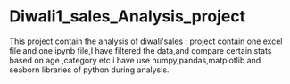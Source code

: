 # Diwali1_sales_Analysis_project
This project contain the analysis of diwali'sales :
project contain one excel file and one ipynb file,I have filtered the data,and compare certain stats based on age ,category etc
i have use numpy,pandas,matplotlib and seaborn libraries of python during analysis.
